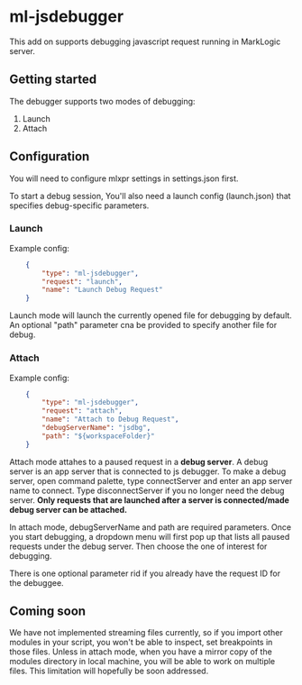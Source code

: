 # ml-jsdebugger

This add on supports debugging javascript request running in MarkLogic server. 

## Getting started

The debugger supports two modes of debugging:

1. Launch
2. Attach

## Configuration

You will need to configure mlxpr settings in settings.json first.

To start a debug session, You'll also need a launch config (launch.json) that specifies debug-specific parameters.

### Launch
Example config:

```json
    {
        "type": "ml-jsdebugger",
        "request": "launch",
        "name": "Launch Debug Request"
    }
```
Launch mode will launch the currently opened file for debugging by default.
An optional "path" parameter cna be provided to specify another file for debug. 

### Attach
Example config:

```json
    {
        "type": "ml-jsdebugger",
        "request": "attach",
        "name": "Attach to Debug Request",
        "debugServerName": "jsdbg",
        "path": "${workspaceFolder}"
    }
```
Attach mode attahes to a paused request in a <strong>debug server</strong>. A debug server is an app server that is connected to js debugger.
To make a debug server, open command palette, type connectServer and enter an app server name to connect. Type disconnectServer if you no longer 
need the debug server.
<strong>Only requests that are launched after a server is connected/made debug server can be attached.</strong>

In attach mode, debugServerName and path are required parameters. Once you start debugging,
a dropdown menu will first pop up that lists all paused requests under the debug server. Then choose the one of interest for debugging.

There is one optional parameter rid if you already have the request ID for the debuggee.

## Coming soon

We have not implemented streaming files currently, so if you import other modules in your script, you won't be able to inspect, set breakpoints in those files. Unless in attach mode, when you have a mirror copy of the modules directory in local machine, you will be able to work on multiple files. This limitation will hopefully be soon addressed.






